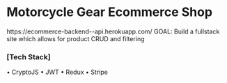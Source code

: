 <h1>Motorcycle Gear Ecommerce Shop</h1>
https://ecommerce-backend--api.herokuapp.com/
GOAL: Build a fullstack site which allows for product CRUD and filtering

<h3>[Tech Stack]</h3>
• CryptoJS
• JWT 
• Redux
• Stripe
